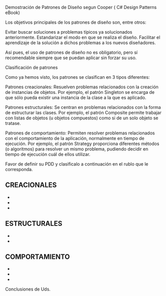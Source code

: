 

Demostración de Patrones de Diseño segun Cooper ( C# Design Patterns eBook)

Los objetivos principales de los patrones de diseño son, entre otros:

Evitar buscar soluciones a problemas típicos ya solucionados anteriormente.
Estandarizar el modo en que se realiza el diseño.
Facilitar el aprendizaje de la solución a dichos problemas a los nuevos diseñadores.

Así pues, el uso de patrones de diseño no es obligatorio, pero sí recomendable siempre que se puedan aplicar sin forzar su uso.

Clasificación de patrones

Como ya hemos visto, los patrones se clasifican en 3 tipos diferentes:

Patrones creacionales: Resuelven problemas relacionados con la creación de instancias de objetos. Por ejemplo, el patrón Singleton se encarga de que sólo pueda existir una instancia de la clase a la que es aplicado.

Patrones estructurales: Se centran en problemas relacionados con la forma de estructurar las clases. Por ejemplo, el patrón Composite permite trabajar con listas de objetos (u objetos compuestos) como si de un solo objeto se tratase.

Patrones de comportamiento: Permiten resolver problemas relacionados con el comportamiento de la aplicación, normalmente en tiempo de ejecución. Por ejemplo, el patrón Strategy proporciona diferentes métodos (o algoritmos) para resolver un mismo problema, pudiendo decidir en tiempo de ejecución cuál de ellos utilizar.

Favor de definir su PDD y clasificalo a continuación en el rublo que le corresponda.



CREACIONALES
-
-
-
-
ESTRUCTURALES
-
-

-
COMPORTAMIENTO
-
-
-
-

Conclusiones de Uds.

